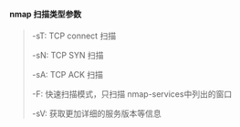 #### nmap 扫描类型参数

> -sT: TCP connect 扫描
>
> -sN: TCP SYN 扫描
>
> -sA: TCP ACK 扫描
>
> -F: 快速扫描模式，只扫描 nmap-services中列出的窗口
>
> -sV: 获取更加详细的服务版本等信息
